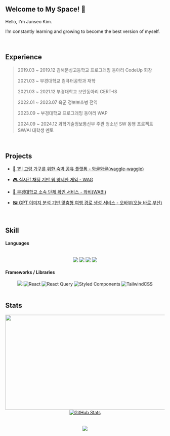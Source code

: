 ## Welcome to My Space! 🚀

Hello, I'm Junseo Kim.

I’m constantly learning and growing to become the best version of myself.

<br/>

## Experience
> 2019.03 ~ 2019.12 김해분성고등학교 프로그래밍 동아리 CodeUp 회장
> 
> 2021.03 ~ 부경대학교 컴퓨터공학과 재학
> 
> 2021.03 ~ 2021.12 부경대학교 보안동아리 CERT-IS
> 
> 2022.01 ~ 2023.07 육군 정보보호병 전역
> 
> 2023.09 ~ 부경대학교 프로그래밍 동아리 WAP
> 
> 2024.09 ~ 2024.12 과학기술정보통신부 주관 청소년 SW 동행 프로젝트 SW/AI 대학생 멘토

<br/>

## Projects
<!-- - 💡 IQ 문제 풀이 공유 서비스 -  LogicLab -->

- [👵 1인 고령 가구를 위한 숙박 공유 플랫폼 - 와글와글(waggle-waggle) ](https://github.com/oesnuj/waggle-waggle) 

- [🎮 실시간 채팅 기반 웹 양세찬 게임 - WAG](https://github.com/pknu-wap/WAG) 

- [🏫 부경대학교 소속 단체 확인 서비스 - 와비(WABI)](https://github.com/pknu-wap/WABI-FE) 

- [🖼 GPT 이미지 분석 기반 맞춤형 여행 경로 생성 서비스 - 오바부(오늘 바로 부산)](https://github.com/oesnuj/2024-Mobady-Hackathon-FE)

<!-- -- [📈 주식 투자 시뮬레이션 및 포트폴리오 분석 플랫폼 - 모투(motu)](https://github.com/oesnuj/Motu) -->
  
<br/>

## Skill
#### Languages
<br> 
<div align="center"> 
   <img src="https://img.shields.io/badge/Node.js-339933?style=for-the-badge&logo=node.js&logoColor=white"> 
   <img src="https://img.shields.io/badge/C++-00599C?style=for-the-badge&logo=c%2B%2B&logoColor=white">
   <img src="https://img.shields.io/badge/JavaScript-F7DF1E?style=for-the-badge&logo=javascript&logoColor=black">
   <img src="https://img.shields.io/badge/TypeScript-3178C6?style=for-the-badge&logo=typescript&logoColor=white"> 
</div>

#### Frameworks / Libraries
<div align="center"> 
   <img src="https://img.shields.io/badge/Express-000000?style=for-the-badge&logo=express&logoColor=white"> 
   <img src="https://img.shields.io/badge/React-61DAFB?style=for-the-badge&logo=react&logoColor=white&color=61DAFB&labelColor=61DAFB" alt="React">
   <img src="https://img.shields.io/badge/React%20Query-FF4154?style=for-the-badge&logo=reactquery&logoColor=white" alt="React Query">
   <img src="https://img.shields.io/badge/Styled%20Components-DB7093?style=for-the-badge&logo=styled-components&logoColor=white" alt="Styled Components">
   <img src="https://img.shields.io/badge/TailwindCSS-06B6D4?style=for-the-badge&logo=tailwindcss&logoColor=white" alt="TailwindCSS">
</div>

<!--br>
<h3 align="center">⚒ Collaboration Tools</h3>
<p align="center">
<img src="https://img.shields.io/badge/GIT-E44C30?style=for-the-badge&logo=git&logoColor=white"/>
<img src="https://img.shields.io/badge/GitHub-100000?style=for-the-badge&logo=github&logoColor=white"/>
<img src="https://img.shields.io/badge/Notion-000000?style=for-the-badge&logo=notion&logoColor=white"/>
<img src="https://img.shields.io/badge/Figma-F24E1E?style=for-the-badge&logo=figma&logoColor=white"/>
</p -->

<br>

## Stats</h3>
<p align="center">
<a href="https://github.com/devxb/gitanimals">
<img
  src="https://render.gitanimals.org/farms/oesnuj"
  width="600"
  height="300"
/>
</a>

<br/>
  
   <a href="https://github.com/oesnuj">
     <!--GitHub 스택-->
    <img src="https://github-readme-stats.vercel.app/api?username=oesnuj&show_icons=true&bg_color=00000000&layout=compact&theme=holi" alt="GitHub Stats">
  </a>
  <br>
  <br>
  <a href="https://github.com/oesnuj">
    <!--GitHub 언어 사용빈도
    <img src="https://github-readme-stats.vercel.app/api/top-langs/?username=oesnuj&layout=compact&theme=github_dark" alt="Top Languages" -->
  </a>
  <br>
  <!-- a href="https://solved.ac/oesnuj">
    <!--내 백준 티어
    <img src="http://mazassumnida.wtf/api/v2/generate_badge?boj=oesnuj" alt="Solved.ac Profile">
  </a  -->
  <!--GitHub Hit rates-->
  <a href="https://hits.seeyoufarm.com"><img src="https://hits.seeyoufarm.com/api/count/incr/badge.svg?url=https%3A%2F%2Fgithub.com%2Foesnuj&count_bg=%233D89C8&title_bg=%23555555&icon=&icon_color=%23E7E7E7&title=%F0%9F%91%8Dhits+&edge_flat=true"/></a>

<br>



